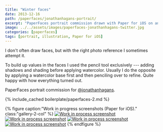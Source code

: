 ```yaml
---
title: "Winter faces"
date: 2013-12-16
path: /paperfaces/jonathanhagans-portrait/
excerpt: "PaperFaces portrait commission drawn with Paper for iOS on an iPad."
image: ../../assets/images/paperfaces-jonathanhagans-twitter.jpg
categories: [paperfaces]
tags: [portrait, illustration, Paper for iOS]
---
```


I don't often draw faces, but with the right photo reference I sometimes attempt it. 

To build up values in the faces I used the pencil tool exclusively --- adding shadows and shading before applying watercolor. Usually I do the opposite by applying a watercolor base first and then penciling over to refine. Quite happy with how everything turned out.

PaperFaces portrait commission for [@jonathanhagans](https://twitter.com/jonathanhagans).

{% include_cached boilerplate/paperfaces-2.md %}

{% figure caption:"Work in progress screenshots (Paper for iOS)." class:"gallery-2-col" %}
[![Work in process screenshot](../../assets/images/paperfaces-jonathanhagans-process-1-600.jpg)](../../assets/images/paperfaces-jonathanhagans-process-1-lg.jpg)
[![Work in process screenshot](../../assets/images/paperfaces-jonathanhagans-process-2-600.jpg)](../../assets/images/paperfaces-jonathanhagans-process-2-lg.jpg)
[![Work in process screenshot](../../assets/images/paperfaces-jonathanhagans-process-3-600.jpg)](../../assets/images/paperfaces-jonathanhagans-process-3-lg.jpg)
[![Work in process screenshot](../../assets/images/paperfaces-jonathanhagans-process-4-600.jpg)](../../assets/images/paperfaces-jonathanhagans-process-4-lg.jpg)
{% endfigure %}
